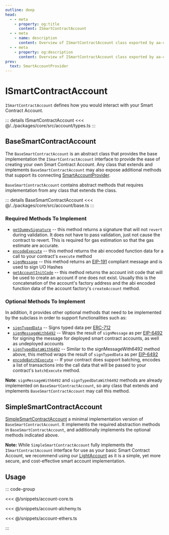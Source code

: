 ```yaml
---
outline: deep
head:
  - - meta
    - property: og:title
      content: ISmartContractAccount
  - - meta
    - name: description
      content: Overview of ISmartContractAccount class exported by aa-core accounts
  - - meta
    - property: og:description
      content: Overview of ISmartContractAccount class exported by aa-core accounts
prev:
  text: SmartAccountProvider
---
```


# ISmartContractAccount

`ISmartContractAccount` defines how you would interact with your Smart Contract Account.

::: details ISmartContractAccount
<<< @/../packages/core/src/account/types.ts
:::

## BaseSmartContractAccount

The `BaseSmartContractAccount` is an abstract class that provides the base implementation the `ISmartContractAccount` interface to provide the ease of creating your own Smart Contract Account. Any class that extends and implements `BaseSmartContractAccount` may also expose additional methods that support its connecting [SmartAccountProvider](/packages/aa-core/provider/introduction).

`BaseSmartContractAccount` contains abstract methods that requires implementation from any class that extends the class.

::: details BaseSmartContractAccount
<<< @/../packages/core/src/account/base.ts
:::

### Required Methods To Implement

- [`getDummySignature`](/packages/aa-core/accounts/required/getDummySignature) -- this method returns a signature that will not `revert` during validation. It does not have to pass validation, just not cause the contract to revert. This is required for gas estimation so that the gas estimate are accurate.
- [`encodeExecute`](/packages/aa-core/accounts/required/encodeExecute) -- this method returns the abi encoded function data for a call to your contract's `execute` method
- [`signMessage`](/packages/aa-core/accounts/required/signMessage) -- this method returns an [EIP-191](https://eips.ethereum.org/EIPS/eip-191) compliant message and is used to sign UO Hashes
- [`getAccountInitCode`](/packages/aa-core/accounts/required/getAccountInitCode) -- this method returns the account init code that will be used to create an account if one does not exist. Usually this is the concatenation of the account's factory address and the abi encoded function data of the account factory's `createAccount` method.

### Optional Methods To Implement

In addition, it provides other optional methods that need to be implemented by the subclass in order to support functionalities such as:

- [`signTypedData`](/packages/aa-core/accounts/optional/signTypedData) -- Signs typed data per [ERC-712](https://eips.ethereum.org/EIPS/eip-712)
- [`signMessageWith6492`](/packages/aa-core/accounts/optional/signMessageWith6492) -- Wraps the result of `signMessage` as per [EIP-6492](https://eips.ethereum.org/EIPS/eip-6492) for signing the message for deployed smart contract accounts, as well as undeployed accounts
- [`signTypedDataWith6492`](/packages/aa-core/accounts/optional/signTypedDataWith6492) -- Similar to the signMessageWith6492 method above, this method wraps the result of `signTypedData` as per [EIP-6492](https://eips.ethereum.org/EIPS/eip-6492)
- [`encodeBatchExecute`](/packages/aa-core/accounts/optional/encodeBatchExecute) -- If your contract does support batching, encodes a list of transactions into the call data that will be passed to your contract's `batchExecute` method.

**Note**: `signMessageWith6492` and `signTypedDataWith6492` methods are already implemented on `BaseSmartContractAccount`, so any class that extends and implements `BaseSmartContractAccount` may call this method.

## SimpleSmartContractAccount

[SimpleSmartContractAccount](packages/core/src/account/simple.ts) a minimal implementation version of `BaseSmartContractAccount`. It implements the required abstraction methods in `BaseSmartContractAccount`, and additionally implements the optional methods indicated above.

**Note:** While `SimpleSmartContractAccount` fully implements the `ISmartContractAccount` interface for use as your basic Smart Contract Account, we recommend using our [LightAccount](/smart-accounts/accounts/light-account) as it is a simple, yet more secure, and cost-effective smart account implementation.

## Usage

::: code-group

<<< @/snippets/account-core.ts

<<< @/snippets/account-alchemy.ts

<<< @/snippets/account-ethers.ts

:::
